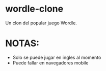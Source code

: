 # wordle-clone

Un clon del popular juego Wordle.

# NOTAS:
 - Solo se puede jugar en ingles al momento
 - Puede fallar en navegadores mobile
 
